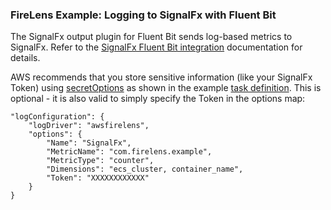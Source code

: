 ### FireLens Example: Logging to SignalFx with Fluent Bit

The SignalFx output plugin for Fluent Bit sends log-based metrics to SignalFx. Refer to the [SignalFx Fluent Bit integration](https://docs.signalfx.com/en/latest/integrations/integrations-reference/integrations.fluent.bit.html) documentation for details.

AWS recommends that you store sensitive information (like your SignalFx Token) using [secretOptions](https://docs.aws.amazon.com/AmazonECS/latest/APIReference/API_Secret.html) as shown in the example [task definition](task-definition.json). This is optional - it is also valid to simply specify the Token in the options map:

```
"logConfiguration": {
    "logDriver": "awsfirelens",
    "options": {
        "Name": "SignalFx",
        "MetricName": "com.firelens.example",
        "MetricType": "counter",
        "Dimensions": "ecs_cluster, container_name",
        "Token": "XXXXXXXXXXXX"
    }
}
```

